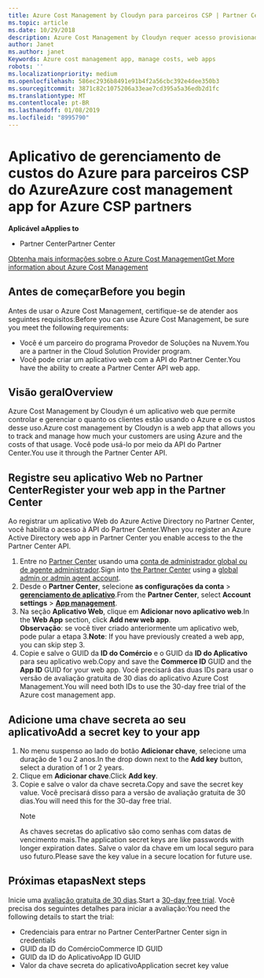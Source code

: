 ```yaml
---
title: Azure Cost Management by Cloudyn para parceiros CSP | Partner Center
ms.topic: article
ms.date: 10/29/2018
description: Azure Cost Management by Cloudyn requer acesso provisionado à API do Partner Center.
author: Janet
ms.author: janet
Keywords: Azure cost management app, manage costs, web apps
robots: ''
ms.localizationpriority: medium
ms.openlocfilehash: 586ec2936b8491e91b4f2a56cbc392e4dee350b3
ms.sourcegitcommit: 3871c82c1075206a33eae7cd395a5a36edb2d1fc
ms.translationtype: MT
ms.contentlocale: pt-BR
ms.lasthandoff: 01/08/2019
ms.locfileid: "8995790"
---
```

# <a name="azure-cost-management-app-for-azure-csp-partners"></a><span data-ttu-id="d809b-103">Aplicativo de gerenciamento de custos do Azure para parceiros CSP do Azure</span><span class="sxs-lookup"><span data-stu-id="d809b-103">Azure cost management app for Azure CSP partners</span></span>  

**<span data-ttu-id="d809b-104">Aplicável a</span><span class="sxs-lookup"><span data-stu-id="d809b-104">Applies to</span></span>**

-  <span data-ttu-id="d809b-105">Partner Center</span><span class="sxs-lookup"><span data-stu-id="d809b-105">Partner Center</span></span>

[<span data-ttu-id="d809b-106">Obtenha mais informações sobre o Azure Cost Management</span><span class="sxs-lookup"><span data-stu-id="d809b-106">Get More information about Azure Cost Management</span></span>](https://go.microsoft.com/fwlink/p/?linkid=857893)

## <a name="before-you-begin"></a><span data-ttu-id="d809b-107">Antes de começar</span><span class="sxs-lookup"><span data-stu-id="d809b-107">Before you begin</span></span>
<span data-ttu-id="d809b-108">Antes de usar o Azure Cost Management, certifique-se de atender aos seguintes requisitos:</span><span class="sxs-lookup"><span data-stu-id="d809b-108">Before you can use Azure Cost Management, be sure you meet the following requirements:</span></span>

- <span data-ttu-id="d809b-109">Você é um parceiro do programa Provedor de Soluções na Nuvem.</span><span class="sxs-lookup"><span data-stu-id="d809b-109">You are a partner in the Cloud Solution Provider program.</span></span>
- <span data-ttu-id="d809b-110">Você pode criar um aplicativo web com a API do Partner Center.</span><span class="sxs-lookup"><span data-stu-id="d809b-110">You have the ability to create a Partner Center API web app.</span></span>

## <a name="overview"></a><span data-ttu-id="d809b-111">Visão geral</span><span class="sxs-lookup"><span data-stu-id="d809b-111">Overview</span></span>

<span data-ttu-id="d809b-112">Azure Cost Management by Cloudyn é um aplicativo web que permite controlar e gerenciar o quanto os clientes estão usando o Azure e os custos desse uso.</span><span class="sxs-lookup"><span data-stu-id="d809b-112">Azure cost management by Cloudyn is a web app that allows you to track and manage how much your customers are using Azure and the costs of that usage.</span></span> <span data-ttu-id="d809b-113">Você pode usá-lo por meio da API do Partner Center.</span><span class="sxs-lookup"><span data-stu-id="d809b-113">You use it through the Partner Center API.</span></span>

## <a name="register-your-web-app-in-the-partner-center"></a><span data-ttu-id="d809b-114">Registre seu aplicativo Web no Partner Center</span><span class="sxs-lookup"><span data-stu-id="d809b-114">Register your web app in the Partner Center</span></span>
<span data-ttu-id="d809b-115">Ao registrar um aplicativo Web do Azure Active Directory no Partner Center, você habilita o acesso à API do Partner Center.</span><span class="sxs-lookup"><span data-stu-id="d809b-115">When you register an Azure Active Directory web app in Partner Center you enable access to the the Partner Center API.</span></span> 
1.  <span data-ttu-id="d809b-116">Entre no [Partner Center](https://partnercenter.microsoft.com/en-us/pcv/dashboard/overview) usando uma [conta de administrador global ou de agente administrador](create-user-accounts-and-set-permissions.md).</span><span class="sxs-lookup"><span data-stu-id="d809b-116">Sign into [the Partner Center](https://partnercenter.microsoft.com/en-us/pcv/dashboard/overview) using a [global admin or admin agent account](create-user-accounts-and-set-permissions.md).</span></span>
2.  <span data-ttu-id="d809b-117">Desde o **Partner Center**, selecione **as configurações da conta** &gt; **[gerenciamento de aplicativo](https://partnercenter.microsoft.com/en-us/pcv/apiintegration/appmanagement)**.</span><span class="sxs-lookup"><span data-stu-id="d809b-117">From the **Partner Center**, select **Account settings** &gt; **[App management](https://partnercenter.microsoft.com/en-us/pcv/apiintegration/appmanagement)**.</span></span>
3.  <span data-ttu-id="d809b-118">Na seção **Aplicativo Web**, clique em **Adicionar novo aplicativo web**.</span><span class="sxs-lookup"><span data-stu-id="d809b-118">In the **Web App** section, click **Add new web app**.</span></span>
<br> <span data-ttu-id="d809b-119">**Observação**: se você tiver criado anteriormente um aplicativo web, pode pular a etapa 3.</span><span class="sxs-lookup"><span data-stu-id="d809b-119">**Note**: If you have previously created a web app, you can skip step 3.</span></span>
4.  <span data-ttu-id="d809b-120">Copie e salve o GUID da **ID do Comércio** e o GUID da **ID do Aplicativo** para seu aplicativo web.</span><span class="sxs-lookup"><span data-stu-id="d809b-120">Copy and save the **Commerce ID** GUID and the **App ID** GUID for your web app.</span></span> <span data-ttu-id="d809b-121">Você precisará das duas IDs para usar o versão de avaliação gratuita de 30 dias do aplicativo Azure Cost Management.</span><span class="sxs-lookup"><span data-stu-id="d809b-121">You will need both IDs to use the 30-day free trial of the Azure cost management app.</span></span>

## <a name="add-a-secret-key-to-your-app"></a><span data-ttu-id="d809b-122">Adicione uma chave secreta ao seu aplicativo</span><span class="sxs-lookup"><span data-stu-id="d809b-122">Add a secret key to your app</span></span>
1. <span data-ttu-id="d809b-123">No menu suspenso ao lado do botão **Adicionar chave**, selecione uma duração de 1 ou 2 anos.</span><span class="sxs-lookup"><span data-stu-id="d809b-123">In the drop down next to the **Add key** button, select a duration of 1 or 2 years.</span></span>
2. <span data-ttu-id="d809b-124">Clique em **Adicionar chave**.</span><span class="sxs-lookup"><span data-stu-id="d809b-124">Click **Add key**.</span></span> 
3. <span data-ttu-id="d809b-125">Copie e salve o valor da chave secreta.</span><span class="sxs-lookup"><span data-stu-id="d809b-125">Copy and save the secret key value.</span></span> <span data-ttu-id="d809b-126">Você precisará disso para a versão de avaliação gratuita de 30 dias.</span><span class="sxs-lookup"><span data-stu-id="d809b-126">You will need this for the 30-day free trial.</span></span><br>
   > [!NOTE]  
   > <span data-ttu-id="d809b-127">As chaves secretas do aplicativo são como senhas com datas de vencimento mais.</span><span class="sxs-lookup"><span data-stu-id="d809b-127">The application secret keys are like passwords with longer expiration dates.</span></span> <span data-ttu-id="d809b-128">Salve o valor da chave em um local seguro para uso futuro.</span><span class="sxs-lookup"><span data-stu-id="d809b-128">Please save the key value in a secure location for future use.</span></span>

## <a name="next-steps"></a><span data-ttu-id="d809b-129">Próximas etapas</span><span class="sxs-lookup"><span data-stu-id="d809b-129">Next steps</span></span>
<span data-ttu-id="d809b-130">Inicie uma [avaliação gratuita de 30 dias](https://go.microsoft.com/fwlink/?linkid=857895).</span><span class="sxs-lookup"><span data-stu-id="d809b-130">Start a [30-day free trial](https://go.microsoft.com/fwlink/?linkid=857895).</span></span>
<span data-ttu-id="d809b-131">Você precisa dos seguintes detalhes para iniciar a avaliação:</span><span class="sxs-lookup"><span data-stu-id="d809b-131">You need the following details to start the trial:</span></span>
- <span data-ttu-id="d809b-132">Credenciais para entrar no Partner Center</span><span class="sxs-lookup"><span data-stu-id="d809b-132">Partner Center sign in credentials</span></span>
- <span data-ttu-id="d809b-133">GUID da ID do Comércio</span><span class="sxs-lookup"><span data-stu-id="d809b-133">Commerce ID GUID</span></span>
- <span data-ttu-id="d809b-134">GUID da ID do Aplicativo</span><span class="sxs-lookup"><span data-stu-id="d809b-134">App ID GUID</span></span>
- <span data-ttu-id="d809b-135">Valor da chave secreta do aplicativo</span><span class="sxs-lookup"><span data-stu-id="d809b-135">Application secret key value</span></span>
